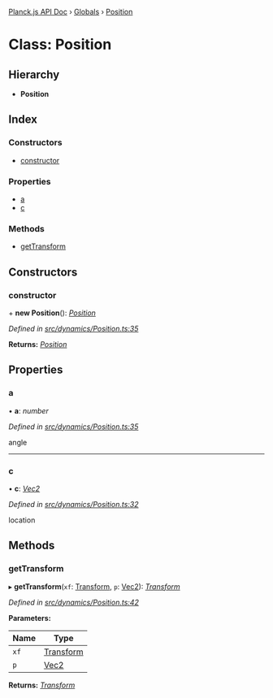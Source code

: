[Planck.js API Doc](../README.md) › [Globals](../globals.md) › [Position](position.md)

# Class: Position

## Hierarchy

* **Position**

## Index

### Constructors

* [constructor](position.md#constructor)

### Properties

* [a](position.md#a)
* [c](position.md#c)

### Methods

* [getTransform](position.md#gettransform)

## Constructors

###  constructor

\+ **new Position**(): *[Position](position.md)*

*Defined in [src/dynamics/Position.ts:35](https://github.com/shakiba/planck.js/blob/b8c946c/src/dynamics/Position.ts#L35)*

**Returns:** *[Position](position.md)*

## Properties

###  a

• **a**: *number*

*Defined in [src/dynamics/Position.ts:35](https://github.com/shakiba/planck.js/blob/b8c946c/src/dynamics/Position.ts#L35)*

angle

___

###  c

• **c**: *[Vec2](vec2.md)*

*Defined in [src/dynamics/Position.ts:32](https://github.com/shakiba/planck.js/blob/b8c946c/src/dynamics/Position.ts#L32)*

location

## Methods

###  getTransform

▸ **getTransform**(`xf`: [Transform](transform.md), `p`: [Vec2](vec2.md)): *[Transform](transform.md)*

*Defined in [src/dynamics/Position.ts:42](https://github.com/shakiba/planck.js/blob/b8c946c/src/dynamics/Position.ts#L42)*

**Parameters:**

Name | Type |
------ | ------ |
`xf` | [Transform](transform.md) |
`p` | [Vec2](vec2.md) |

**Returns:** *[Transform](transform.md)*
